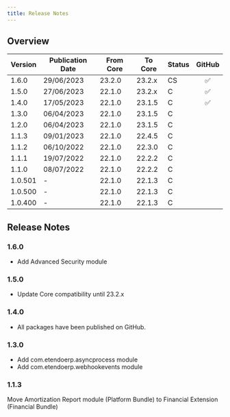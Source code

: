 ```yaml
---
title: Release Notes
---
```

## Overview

| Version | Publication Date | From Core | To Core | Status | GitHub |
| --- | --- | --- | --- | --- | :---: |
| 1.6.0 	|29/06/2023	| 23.2.0 | 23.2.x	| CS	|:white_check_mark:|
| 1.5.0 	|27/06/2023	| 22.1.0 | 23.2.x	| C 	|:white_check_mark:|
| 1.4.0 	|17/05/2023	| 22.1.0 | 23.1.5	| C 	|:white_check_mark:|
| 1.3.0 	|06/04/2023	| 22.1.0 | 23.1.5	| C  	| |
| 1.2.0 	|06/04/2023	| 22.1.0 | 23.1.5	| C  	| |
| 1.1.3 	|09/01/2023	| 22.1.0 | 22.4.5	| C  	| |
| 1.1.2 	|06/10/2022	| 22.1.0 | 22.3.0	| C  	| |
| 1.1.1		|19/07/2022	| 22.1.0 | 22.2.2	| C  	| |
| 1.1.0		|08/07/2022	| 22.1.0 | 22.2.2 | C  	| |
| 1.0.501	|-					| 22.1.0 | 22.1.3	| C		| |
| 1.0.500	|-				 	| 22.1.0 | 22.1.3 | C 	| |
| 1.0.400	|- 					| 22.1.0 | 22.1.3 | C 	| |

## Release Notes
### 1.6.0
- Add Advanced Security module
### 1.5.0
- Update Core compatibility until 23.2.x
### 1.4.0
- All packages have been published on GitHub.

### 1.3.0
- Add com.etendoerp.asyncprocess module
- Add com.etendoerp.webhookevents module

### 1.1.3 
Move Amortization Report module (Platform Bundle) to Financial Extension (Financial Bundle)